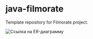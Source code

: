 # java-filmorate
Template repository for Filmorate project.

![Ссылка на ER-диаграмму](https://drawsql.app/non-28/diagrams/filmorate)
